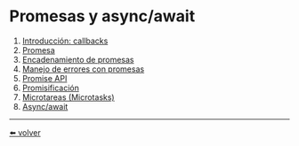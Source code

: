 # Promesas y async/await

1.  [Introducción: callbacks](https://github.com/VictorHugoAguilar/javascript-interview-questions-explained/blob/main/theory/async/callbacks/readme.md)
2.  [Promesa](https://github.com/VictorHugoAguilar/javascript-interview-questions-explained/blob/main/theory/async/promise-basics/readme.md)
3.  [Encadenamiento de promesas](https://github.com/VictorHugoAguilar/javascript-interview-questions-explained/blob/main/theory/async/promise-chaining/readme.md)
4.  [Manejo de errores con promesas](https://github.com/VictorHugoAguilar/javascript-interview-questions-explained/blob/main/theory/async/promise-error-handling/readme.md)
5.  [Promise API]()
6.  [Promisificación]()
7.  [Microtareas (Microtasks)]()
8.  [Async/await]()

---
[⬅️ volver](https://github.com/VictorHugoAguilar/javascript-interview-questions-explained/blob/main/theory/readme.md)
